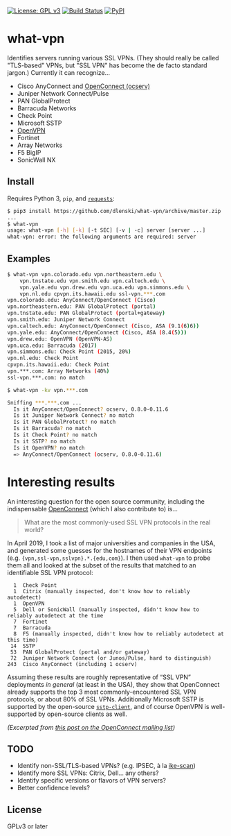 [![License: GPL v3](https://img.shields.io/badge/License-GPL%20v3-blue.svg)](https://www.gnu.org/licenses/gpl-3.0)
[![Build Status](https://api.travis-ci.org/dlenski/what-vpn.png)](https://travis-ci.org/dlenski/what-vpn)
[![PyPI](https://img.shields.io/pypi/v/what-vpn.svg)](https://pypi.python.org/pypi/what-vpn)

# what-vpn

Identifies servers running various SSL VPNs. (They should really be called
"TLS-based" VPNs, but "SSL VPN" has become the de facto standard jargon.)
Currently it can recognize…

* Cisco AnyConnect and [OpenConnect (ocserv)](https://ocserv.gitlab.io/www)
* Juniper Network Connect/Pulse
* PAN GlobalProtect
* Barracuda Networks
* Check Point
* Microsoft SSTP
* [OpenVPN](https://openvpn.net/)
* Fortinet
* Array Networks
* F5 BigIP
* SonicWall NX

## Install

Requires Python 3, `pip`, and [`requests`](https://docs.python-requests.org):

```sh
$ pip3 install https://github.com/dlenski/what-vpn/archive/master.zip
...
$ what-vpn
usage: what-vpn [-h] [-k] [-t SEC] [-v | -c] server [server ...]
what-vpn: error: the following arguments are required: server
```

## Examples

```sh
$ what-vpn vpn.colorado.edu vpn.northeastern.edu \
    vpn.tnstate.edu vpn.smith.edu vpn.caltech.edu \
    vpn.yale.edu vpn.drew.edu vpn.uca.edu vpn.simmons.edu \
    vpn.nl.edu cpvpn.its.hawaii.edu ssl-vpn.***.com
vpn.colorado.edu: AnyConnect/OpenConnect (Cisco)
vpn.northeastern.edu: PAN GlobalProtect (portal)
vpn.tnstate.edu: PAN GlobalProtect (portal+gateway)
vpn.smith.edu: Juniper Network Connect
vpn.caltech.edu: AnyConnect/OpenConnect (Cisco, ASA (9.1(6)6))
vpn.yale.edu: AnyConnect/OpenConnect (Cisco, ASA (8.4(5)))
vpn.drew.edu: OpenVPN (OpenVPN-AS)
vpn.uca.edu: Barracuda (2017)
vpn.simmons.edu: Check Point (2015, 20%)
vpn.nl.edu: Check Point
cpvpn.its.hawaii.edu: Check Point
vpn.***.com: Array Networks (40%)
ssl-vpn.***.com: no match

$ what-vpn -kv vpn.***.com

Sniffing ***.***.com ...
  Is it AnyConnect/OpenConnect? ocserv, 0.8.0-0.11.6
  Is it Juniper Network Connect? no match
  Is it PAN GlobalProtect? no match
  Is it Barracuda? no match
  Is it Check Point? no match
  Is it SSTP? no match
  Is it OpenVPN? no match
  => AnyConnect/OpenConnect (ocserv, 0.8.0-0.11.6)
```

# Interesting results

An interesting question for the open source community, including the indispensable
[OpenConnect](https://www.infradead.org/openconnect) (which I also contribute to) is…

> What are the most commonly-used SSL VPN protocols in the real world?

In April 2019, I took a list of major universities and companies in the USA, and
generated some guesses for the hostnames of their VPN endpoints
(e.g. `{vpn,ssl-vpn,sslvpn}.*.{edu,com}`). I then used `what-vpn` to probe them all
and looked at the subset of the results that matched to an identifiable SSL
VPN protocol:

```
  1  Check Point
  1  Citrix (manually inspected, don't know how to reliably autodetect)
  1  OpenVPN
  5  Dell or SonicWall (manually inspected, didn't know how to reliably autodetect at the time
  7  Fortinet
  7  Barracuda
  8  F5 (manually inspected, didn't know how to reliably autodetect at this time)
 14  SSTP
 53  PAN GlobalProtect (portal and/or gateway)
 72  Juniper Network Connect (or Junos/Pulse, hard to distinguish)
243  Cisco AnyConnect (including 1 ocserv)
```

Assuming these results are roughly representative of “SSL VPN” deployments
_in general_ (at least in the USA), they show that OpenConnect already supports
the top 3 most commonly-encountered SSL VPN protocols, or about 80% of SSL VPNs.
Additionally Microsoft SSTP is supported by the open-source
[`sstp-client`](http://sstp-client.sourceforge.net),
and of course OpenVPN is well-supported by open-source clients as well.

_(Excerpted from
[this post on the OpenConnect mailing list](https://lists.infradead.org/pipermail/openconnect-devel/2019-April/005335.html))_

## TODO

* Identify non-SSL/TLS-based VPNs? (e.g. IPSEC, à la [ike-scan](//github.com/royhills/ike-scan))
* Identify more SSL VPNs: Citrix, Dell… any others?
* Identify specific versions or flavors of VPN servers?
* Better confidence levels?

## License

GPLv3 or later
